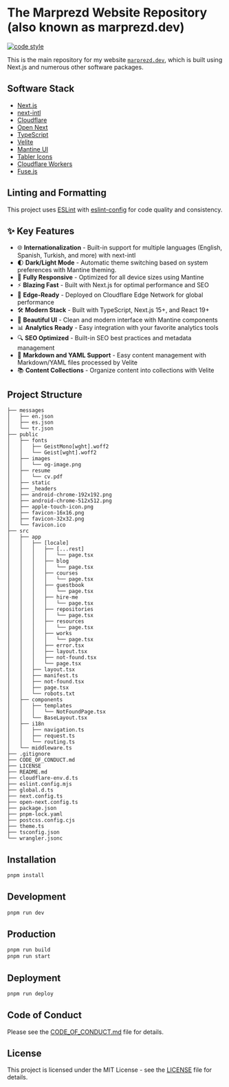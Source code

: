 # The Marprezd Website Repository (also known as marprezd.dev)

[![code style](https://antfu.me/badge-code-style.svg)](https://github.com/antfu/eslint-config)

This is the main repository for my website [`marprezd.dev`](https://marprezd.dev), which is built using Next.js and numerous other software packages.

## Software Stack

- [Next.js](https://nextjs.org/)
- [next-intl](https://next-intl.vercel.app/)
- [Cloudflare](https://www.cloudflare.com/)
- [Open Next](https://open-next.js.org/)
- [TypeScript](https://www.typescriptlang.org/)
- [Velite](https://velite.js.org/)
- [Mantine UI](https://mantine.dev/)
- [Tabler Icons](https://tabler-icons.io/)
- [Cloudflare Workers](https://workers.cloudflare.com/)
- [Fuse.js](https://fusejs.io/)

## Linting and Formatting

This project uses [ESLint](https://eslint.org/) with [eslint-config](https://github.com/antfu/eslint-config) for code quality and consistency.

## ✨ Key Features

- 🌐 **Internationalization** - Built-in support for multiple languages (English, Spanish, Turkish, and more) with next-intl
- 🌓 **Dark/Light Mode** - Automatic theme switching based on system preferences with Mantine theming.
- 📱 **Fully Responsive** - Optimized for all device sizes using Mantine
- ⚡ **Blazing Fast** - Built with Next.js for optimal performance and SEO
- 🚀 **Edge-Ready** - Deployed on Cloudflare Edge Network for global performance
- 🛠 **Modern Stack** - Built with TypeScript, Next.js 15+, and React 19+
- 🎨 **Beautiful UI** - Clean and modern interface with Mantine components
- 📊 **Analytics Ready** - Easy integration with your favorite analytics tools
- 🔍 **SEO Optimized** - Built-in SEO best practices and metadata management
- 📝 **Markdown and YAML Support** - Easy content management with Markdown/YAML files processed by Velite
- 📚 **Content Collections** - Organize content into collections with Velite

## Project Structure

```
├── messages
│   ├── en.json
│   ├── es.json
│   └── tr.json
├── public
│   ├── fonts
│   │   ├── GeistMono[wght].woff2
│   │   └── Geist[wght].woff2
│   ├── images
│   │   └── og-image.png
│   ├── resume
│   │   └── cv.pdf
│   ├── static
│   ├── _headers
│   ├── android-chrome-192x192.png
│   ├── android-chrome-512x512.png
│   ├── apple-touch-icon.png
│   ├── favicon-16x16.png
│   ├── favicon-32x32.png
│   └── favicon.ico
├── src
│   ├── app
│   │   ├── [locale]
│   │   │   ├── [...rest]
│   │   │   │   └── page.tsx
│   │   │   ├── blog
│   │   │   │   └── page.tsx
│   │   │   ├── courses
│   │   │   │   └── page.tsx
│   │   │   ├── guestbook
│   │   │   │   └── page.tsx
│   │   │   ├── hire-me
│   │   │   │   └── page.tsx
│   │   │   ├── repositories
│   │   │   │   └── page.tsx
│   │   │   ├── resources
│   │   │   │   └── page.tsx
│   │   │   ├── works
│   │   │   │   └── page.tsx
│   │   │   ├── error.tsx
│   │   │   ├── layout.tsx
│   │   │   ├── not-found.tsx
│   │   │   └── page.tsx
│   │   ├── layout.tsx
│   │   ├── manifest.ts
│   │   ├── not-found.tsx
│   │   ├── page.tsx
│   │   └── robots.txt
│   ├── components
│   │   ├── templates
│   │   │   └── NotFoundPage.tsx
│   │   └── BaseLayout.tsx
│   ├── i18n
│   │   ├── navigation.ts
│   │   ├── request.ts
│   │   └── routing.ts
│   └── middleware.ts
├── .gitignore
├── CODE_OF_CONDUCT.md
├── LICENSE
├── README.md
├── cloudflare-env.d.ts
├── eslint.config.mjs
├── global.d.ts
├── next.config.ts
├── open-next.config.ts
├── package.json
├── pnpm-lock.yaml
├── postcss.config.cjs
├── theme.ts
├── tsconfig.json
└── wrangler.jsonc
```

## Installation

```bash
pnpm install
```

## Development

```bash
pnpm run dev
```

## Production

```bash
pnpm run build
pnpm run start
```

## Deployment

```bash
pnpm run deploy
```

## Code of Conduct

Please see the [CODE_OF_CONDUCT.md](CODE_OF_CONDUCT.md) file for details.

## License

This project is licensed under the MIT License - see the [LICENSE](LICENSE) file for details.
